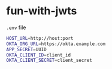 # fun-with-jwts

`.env` file

```bash
HOST_URL=http://host:port
OKTA_ORG_URL=https://okta.example.com
APP_SECRET=UUID
OKTA_CLIENT_ID=client_id
OKTA_CLIENT_SECRET=client_secret
```
